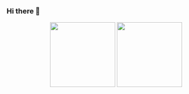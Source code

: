 ### Hi there 👋

<!--
**welshonion/welshonion** is a ✨ _special_ ✨ repository because its `README.md` (this file) appears on your GitHub profile.

Here are some ideas to get you started:

- 🔭 I’m currently working on ...
- 🌱 I’m currently learning ...
- 👯 I’m looking to collaborate on ...
- 🤔 I’m looking for help with ...
- 💬 Ask me about ...
- 📫 How to reach me: ...
- 😄 Pronouns: ...
- ⚡ Fun fact: ...
-->

<div align="center">

  <!-- リポジトリステータス -->
  <img height=150 src="https://github-readme-stats.vercel.app/api?username=welshonion&count_private=true&show_icons=true&theme=tokyonight"/>

  <!-- ソースコード統計 -->
  <img height=150 src="https://github-readme-stats.vercel.app/api/top-langs/?username=welshonion&layout=compact&theme=tokyonight"/>

</div>
